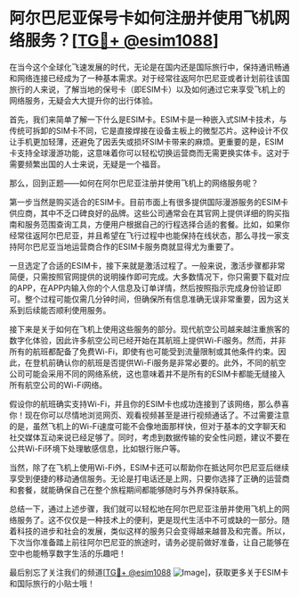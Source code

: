# 阿尔巴尼亚保号卡如何注册并使用飞机网络服务？[[TG💪+ @esim1088](https://t.me/s/esim1088)]

在当今这个全球化飞速发展的时代，无论是在国内还是国际旅行中，保持通讯畅通和网络连接已经成为了一种基本需求。对于经常往返阿尔巴尼亚或者计划前往该国旅行的人来说，了解当地的保号卡（即ESIM卡）以及如何通过它来享受飞机上的网络服务，无疑会大大提升你的出行体验。

首先，我们来简单了解一下什么是ESIM卡。ESIM卡是一种嵌入式SIM卡技术，与传统可拆卸的SIM卡不同，它是直接焊接在设备主板上的微型芯片。这种设计不仅让手机更加轻薄，还避免了因丢失或损坏SIM卡带来的麻烦。更重要的是，ESIM卡支持全球漫游功能，这意味着你可以轻松切换运营商而无需更换实体卡。这对于需要频繁出国的人士来说，无疑是一个福音。

那么，回到正题——如何在阿尔巴尼亚注册并使用飞机上的网络服务呢？

第一步当然是购买适合的ESIM卡。目前市面上有很多提供国际漫游服务的ESIM卡供应商，其中不乏口碑良好的品牌。这些公司通常会在其官网上提供详细的购买指南和服务范围查询工具，方便用户根据自己的行程选择合适的套餐。比如，如果你经常往返阿尔巴尼亚，并且希望在飞行过程中也能保持在线状态，那么寻找一家支持阿尔巴尼亚当地运营商合作的ESIM卡服务商就显得尤为重要了。

一旦选定了合适的ESIM卡，接下来就是激活过程了。一般来说，激活步骤都非常简便，只需按照官网提供的说明操作即可完成。大多数情况下，你只需要下载对应的APP，在APP内输入你的个人信息及订单详情，然后按照指示完成身份验证即可。整个过程可能仅需几分钟时间，但确保所有信息准确无误非常重要，因为这关系到后续能否顺利使用服务。

接下来是关于如何在飞机上使用这些服务的部分。现代航空公司越来越注重旅客的数字化体验，因此许多航空公司已经开始在其航班上提供Wi-Fi服务。然而，并非所有的航班都配备了免费Wi-Fi，即使有也可能受到流量限制或其他条件约束。因此，在登机前确认你的航班是否提供Wi-Fi服务是非常必要的。此外，不同的航空公司可能会采用不同的网络系统，这也意味着并不是所有的ESIM卡都能无缝接入所有航空公司的Wi-Fi网络。

假设你的航班确实支持Wi-Fi，并且你的ESIM卡也成功连接到了该网络，那么恭喜你！现在你可以尽情地浏览网页、观看视频甚至是进行视频通话了。不过需要注意的是，虽然飞机上的Wi-Fi速度可能不会像地面那样快，但对于基本的文字聊天和社交媒体互动来说已经足够了。同时，考虑到数据传输的安全性问题，建议不要在公共Wi-Fi环境下处理敏感信息，比如银行账户等。

当然，除了在飞机上使用Wi-Fi外，ESIM卡还可以帮助你在抵达阿尔巴尼亚后继续享受到便捷的移动通信服务。无论是打电话还是上网，只要你选择了正确的运营商和套餐，就能确保自己在整个旅程期间都能够随时与外界保持联系。

总结一下，通过上述步骤，我们就可以轻松地在阿尔巴尼亚注册并使用飞机上的网络服务了。这不仅仅是一种技术上的便利，更是现代生活中不可或缺的一部分。随着科技的进步和社会的发展，类似这样的服务只会变得越来越普及和完善。所以，下次当你准备踏上前往阿尔巴尼亚的旅途时，请务必提前做好准备，让自己能够在空中也能畅享数字生活的乐趣吧！

最后别忘了关注我们的频道[[TG💪+ @esim1088](https://t.me/s/esim1088) ![Image](https://i.postimg.cc/4NQfJmqS/Snipaste-2025-05-13-00-14-12.png)]，获取更多关于ESIM卡和国际旅行的小贴士哦！